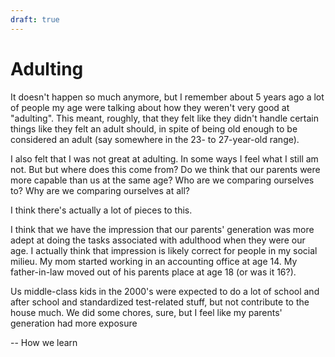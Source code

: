 ```yaml
---
draft: true
---
```


# Adulting

It doesn't happen so much anymore, but I remember about 5 years ago a lot of people my age were talking about how they weren't very good at "adulting". This meant, roughly, that they felt like they didn't handle certain things like they felt an adult should, in spite of being old enough to be considered an adult (say somewhere in the 23- to 27-year-old range).

I also felt that I was not great at adulting. In some ways I feel what I still am not. But but where does this come from? Do we think that our parents were more capable than us at the same age? Who are we comparing ourselves to? Why are we comparing ourselves at all?

I think there's actually a lot of pieces to this.

I think that we have the impression that our parents' generation was more adept at doing the tasks associated with adulthood when they were our age. I actually think that impression is likely correct for people in my social milieu. My mom started working in an accounting office at age 14. My father-in-law moved out of his parents place at age 18 (or was it 16?). 

Us middle-class kids in the 2000's were expected to do a lot of school and after school and standardized test-related stuff, but not contribute to the house much. We did some chores, sure, but I feel like my parents' generation had more exposure


--
How we learn
